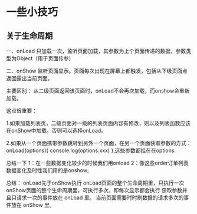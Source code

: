 # 一些小技巧
## 关于生命周期
一、onLoad
只加载一次，监听页面加载，其参数为上个页面传递的数据，参数类型为Object（用于页面传参）

二、onShow
监听页面显示。页面每次出现在屏幕上都触发，包括从下级页面点返回露出当前页面。

主要区别：
从二级页面返回该页面时，onLoad不会再次加载，而onshow会重新加载。

这点很重要：

1.如果加载列表页，二级页面对一级的列表页面内容有修改，则以及列表函数应该在onShow中加载，否则可以选择onLoad。

2.如果从一个页面携带参数跳转到另外一个页面，在另一个页面获取参数的方式： onLoad(options){ console.log(options.xxx) },这些参数都挂在在options.

总结一下 1：在一些数据变化较少的时候我们用onload 2：像这些order订单列表数据变化及时性我们用的是onshow;

总结：
onLoad先于onShow执行
onLoad页面的整个生命周期里，只执行一次
onShow页面的整个生命周期里，可执行多次，即每次显示都会执行
获取参数并且只请求一次的事件放在 onLoad 里。
当前页面需要时时刷数据的请求多次的事件放在 onShow 里。